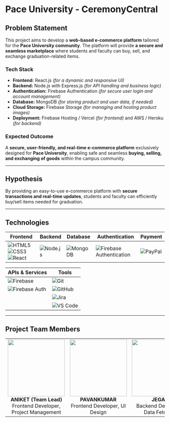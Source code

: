 # Pace University - CeremonyCentral 

## Problem Statement  

This project aims to develop a **web-based e-commerce platform** tailored for the **Pace University community**. The platform will provide **a secure and seamless marketplace** where students and faculty can buy, sell, and exchange graduation-related items.  

### Tech Stack  
- **Frontend:** React.js *(for a dynamic and responsive UI)*  
- **Backend:** Node.js with Express.js *(for API handling and business logic)*  
- **Authentication:** Firebase Authentication *(for secure user login and account management)*  
- **Database:** MongoDB *(for storing product and user data, if needed)*  
- **Cloud Storage:** Firebase Storage *(for managing and hosting product images)*  
- **Deployment:** Firebase Hosting / Vercel *(for frontend)* and AWS / Heroku *(for backend)*  

### Expected Outcome  
A **secure, user-friendly, and real-time e-commerce platform** exclusively designed for **Pace University**, enabling safe and seamless **buying, selling, and exchanging of goods** within the campus community. 

---

## Hypothesis  
By providing an easy-to-use e-commerce platform with **secure transactions and real-time updates**, students and faculty can efficiently buy/sell items needed for graduation.


---

## Technologies  

| **Frontend** | **Backend** | **Database** | **Authentication** | **Payment** |
|-------------|------------|-------------|--------------------|-------------|
| ![HTML5](https://img.shields.io/badge/HTML5-E34F26?style=for-the-badge&logo=html5) ![CSS3](https://img.shields.io/badge/CSS3-1572B6?style=for-the-badge&logo=css3) ![React](https://img.shields.io/badge/React-20232A?style=for-the-badge&logo=react) | ![Node.js](https://img.shields.io/badge/Node.js-43853D?style=for-the-badge&logo=node.js) | ![MongoDB](https://img.shields.io/badge/MongoDB-47A248?style=for-the-badge&logo=mongodb) | ![Firebase Authentication](https://img.shields.io/badge/Firebase%20Auth-FFCA28?style=for-the-badge&logo=firebase) | ![PayPal](https://img.shields.io/badge/PayPal-00457C?style=for-the-badge&logo=paypal) |

| **APIs & Services** | **Tools** |  
|--------------------|-----------|  
| ![Firebase](https://img.shields.io/badge/Firebase-FFCA28?style=for-the-badge&logo=firebase) | ![Git](https://img.shields.io/badge/Git-F05032?style=for-the-badge&logo=git) |  
| ![Firebase Auth](https://img.shields.io/badge/Firebase%20Auth-FFCA28?style=for-the-badge&logo=firebase) | ![GitHub](https://img.shields.io/badge/GitHub-181717?style=for-the-badge&logo=github) |  
|  | ![Jira](https://img.shields.io/badge/Jira-0052CC?style=for-the-badge&logo=jira) |  
|  | ![VS Code](https://img.shields.io/badge/VS%20Code-007ACC?style=for-the-badge&logo=visual-studio-code) |  

---

## Project Team Members  

<table>
  <tr align="center">
    <td>
      <img src="https://github.com/user-attachments/assets/a4299646-dd49-46c7-abda-1f337610b181?size=250" width="180" height="180" /><br>
      <b>ANIKET (Team Lead)</b><br>
      Frontend Developer, Project Management
    </td>
    <td>
      <img src="https://github.com/user-attachments/assets/bbf1bc1a-dbad-44bf-9d34-8fee214e16ac?size=250" width="180" height="180" /><br>
      <b>PAVANKUMAR</b><br>
      Frontend Developer, UI Design
    </td>
    <td>
      <img src="https://github.com/user-attachments/assets/230240a3-46d3-4145-adca-d7b4e97740aa?size=250" width="180" height="180" /><br>
      <b>JEGAN</b><br>
      Backend Developer, Data Fetching
    </td>
    <td>
      <img src="https://github.com/user-attachments/assets/31ad4a56-b76f-4155-b1e4-d41f0df730ce?size=250" width="180" height="180" /><br>
      <b>MANIHAS</b><br>
      Backend Developer, Data Designing
    </td>
  </tr>
</table>
